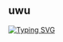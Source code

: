 ## uwu
<a href="https://git.io/typing-svg"><img src="https://readme-typing-svg.demolab.com?font=Fira+Code&pause=10000000000&random=false&width=435&lines=owo+TwT" alt="Typing SVG" /></a>

